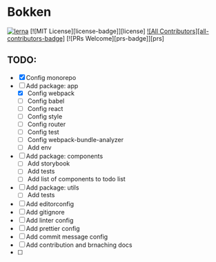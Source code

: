 # Bokken
[![lerna](https://img.shields.io/badge/maintained%20with-lerna-cc00ff.svg)](https://lerna.js.org/)
[![MIT License][license-badge]][license]
[![All Contributors][all-contributors-badge]](#contributors-)
[![PRs Welcome][prs-badge]][prs]



## TODO: 
- [x] Config monorepo
- [ ] Add package: app
  * [X] Config webpack
  * [ ] Config babel
  * [ ] Config react
  * [ ] Config style
  * [ ] Config router
  * [ ] Config test
  * [ ] Config webpack-bundle-analyzer
  * [ ] Add env
- [ ] Add package: components
  * [ ] Add storybook
  * [ ] Add tests
  * [ ] Add list of components to todo list
- [ ] Add package: utils
  * [ ] Add tests
- [ ] Add editorconfig
- [ ] Add gitignore
- [ ] Add linter config
- [ ] Add prettier config
- [ ] Add commit message config
- [ ] Add contribution and brnaching docs
- [ ] 
